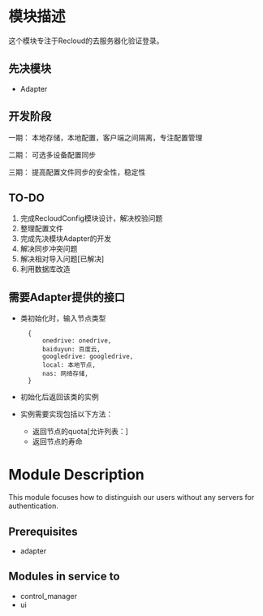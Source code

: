 # 模块描述

这个模块专注于Recloud的去服务器化验证登录。

## 先决模块
* Adapter

## 开发阶段

一期：
本地存储，本地配置，客户端之间隔离，专注配置管理

二期：
可选多设备配置同步

三期：
提高配置文件同步的安全性，稳定性

## TO-DO
1. 完成RecloudConfig模块设计，解决校验问题
2. 整理配置文件
3. 完成先决模块Adapter的开发
4. 解决同步冲突问题
5. 解决相对导入问题[已解决]
6. 利用数据库改造

## 需要Adapter提供的接口
* 类初始化时，输入节点类型

		{
			onedrive: onedrive,
			baiduyun: 百度云,
			googledrive: googledrive,
			local: 本地节点,
			nas: 网络存储,
		}
* 初始化后返回该类的实例
* 实例需要实现包括以下方法：
    * 返回节点的quota[允许列表：]
    * 返回节点的寿命


# Module Description


This module focuses how to distinguish our users without any servers for authentication.

## Prerequisites
* adapter

## Modules in service to
* control_manager
* ui
